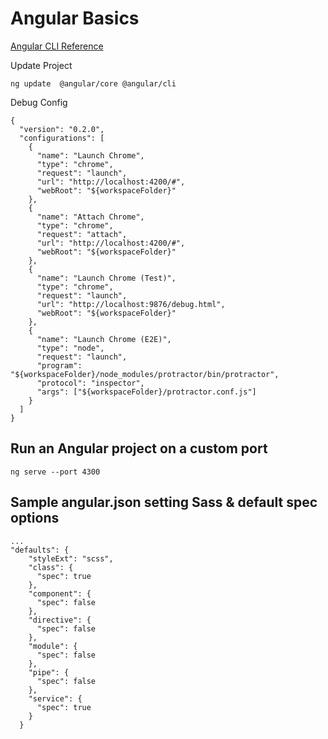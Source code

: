 # Angular Basics

[Angular CLI Reference](https://angular.io/cli)

Update Project

```autong
ng update  @angular/core @angular/cli
```

Debug Config

```
{
  "version": "0.2.0",
  "configurations": [
    {
      "name": "Launch Chrome",
      "type": "chrome",
      "request": "launch",
      "url": "http://localhost:4200/#",
      "webRoot": "${workspaceFolder}"
    },
    {
      "name": "Attach Chrome",
      "type": "chrome",
      "request": "attach",
      "url": "http://localhost:4200/#",
      "webRoot": "${workspaceFolder}"
    },
    {
      "name": "Launch Chrome (Test)",
      "type": "chrome",
      "request": "launch",
      "url": "http://localhost:9876/debug.html",
      "webRoot": "${workspaceFolder}"
    },
    {
      "name": "Launch Chrome (E2E)",
      "type": "node",
      "request": "launch",
      "program": "${workspaceFolder}/node_modules/protractor/bin/protractor",
      "protocol": "inspector",
      "args": ["${workspaceFolder}/protractor.conf.js"]
    }
  ]
}
```

## Run an Angular project on a custom port

```
ng serve --port 4300
```

## Sample angular.json setting Sass & default spec options

```
...
"defaults": {
    "styleExt": "scss",
    "class": {
      "spec": true
    },
    "component": {
      "spec": false
    },
    "directive": {
      "spec": false
    },
    "module": {
      "spec": false
    },
    "pipe": {
      "spec": false
    },
    "service": {
      "spec": true
    }
  }
```
